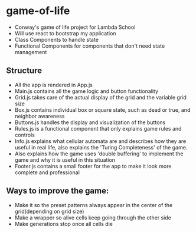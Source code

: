 # game-of-life

- Conway's game of life project for Lambda School
- Will use react to bootstrap my application 
- Class Components to handle state
- Functional Components for components that don't need state management

## Structure

- All the app is rendered in App.js
- Main.js contains all the game logic and button functionality
- Grid.js takes care of the actual display of the grid and the variable grid size
- Box.js contains individual box or square state, such as dead or true, and neighbor awareness
- Buttons.js handles the display and visualization of the buttons
- Rules.js is a functional component that only explains game rules and controls
- Info.js explains what cellular automata are and describes how they are useful in real life, also explains the 'Turing Completeness' of the game.
- Also explains how the  game uses 'double buffering' to implement the game and why it is useful in this situation
- Footer.js contains a small footer for the app to make it look more complete and professional





## Ways to improve the game:

- Make it so the preset patterns always appear in the center of the grid(depending on grid size)
- Make a wrapper so alive cells keep going through the other side
- Make generations stop once all cells die


